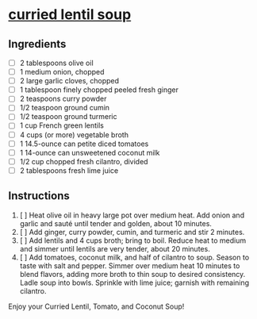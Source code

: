 # [curried lentil soup](https://www.epicurious.com/recipes/food/views/curried-lentil-tomato-and-coconut-soup)

## Ingredients

- [ ] 2 tablespoons olive oil
- [ ] 1 medium onion, chopped
- [ ] 2 large garlic cloves, chopped
- [ ] 1 tablespoon finely chopped peeled fresh ginger
- [ ] 2 teaspoons curry powder
- [ ] 1/2 teaspoon ground cumin
- [ ] 1/2 teaspoon ground turmeric
- [ ] 1 cup French green lentils
- [ ] 4 cups (or more) vegetable broth
- [ ] 1 14.5-ounce can petite diced tomatoes
- [ ] 1 14-ounce can unsweetened coconut milk
- [ ] 1/2 cup chopped fresh cilantro, divided
- [ ] 2 tablespoons fresh lime juice

## Instructions

1. [ ] Heat olive oil in heavy large pot over medium heat. Add onion and garlic and sauté until tender and golden, about 10 minutes.
2. [ ] Add ginger, curry powder, cumin, and turmeric and stir 2 minutes.
3. [ ] Add lentils and 4 cups broth; bring to boil. Reduce heat to medium and simmer until lentils are very tender, about 20 minutes.
4. [ ] Add tomatoes, coconut milk, and half of cilantro to soup. Season to taste with salt and pepper. Simmer over medium heat 10 minutes to blend flavors, adding more broth to thin soup to desired consistency. Ladle soup into bowls. Sprinkle with lime juice; garnish with remaining cilantro.

Enjoy your Curried Lentil, Tomato, and Coconut Soup!
